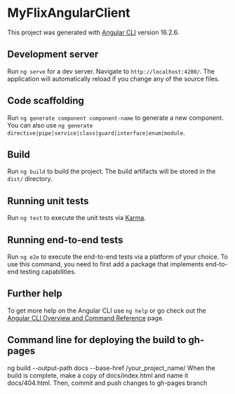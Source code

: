 # MyFlixAngularClient

This project was generated with [Angular CLI](https://github.com/angular/angular-cli) version 16.2.6.


## Development server

Run `ng serve` for a dev server. Navigate to `http://localhost:4200/`. The application will automatically reload if you change any of the source files.


## Code scaffolding

Run `ng generate component component-name` to generate a new component. You can also use `ng generate directive|pipe|service|class|guard|interface|enum|module`.


## Build

Run `ng build` to build the project. The build artifacts will be stored in the `dist/` directory.


## Running unit tests

Run `ng test` to execute the unit tests via [Karma](https://karma-runner.github.io).


## Running end-to-end tests

Run `ng e2e` to execute the end-to-end tests via a platform of your choice. To use this command, you need to first add a package that implements end-to-end testing capabilities.


## Further help

To get more help on the Angular CLI use `ng help` or go check out the [Angular CLI Overview and Command Reference](https://angular.io/cli) page.


## Command line for deploying the build to gh-pages

ng build --output-path docs --base-href /your_project_name/
When the build is complete, make a copy of docs/index.html and name it docs/404.html.
Then, commit and push changes to gh-pages branch

